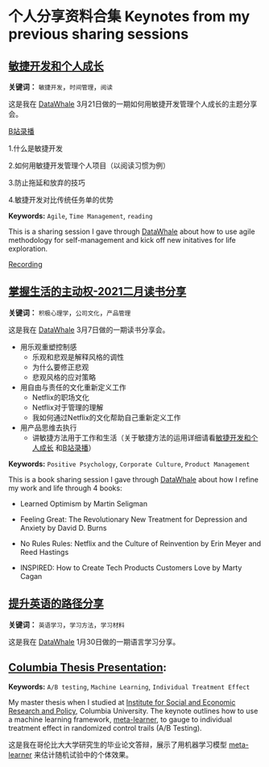 # 个人分享资料合集  Keynotes from my previous sharing sessions



## [敏捷开发和个人成长](https://github.com/YiAlpha/sharing-deck/blob/main/%E6%95%8F%E6%8D%B7%E5%BC%80%E5%8F%91%E5%92%8C%E4%B8%AA%E4%BA%BA%E6%88%90%E9%95%BF.pdf)

**关键词：** `敏捷开发`，`时间管理`，`阅读`

这是我在 [DataWhale](https://github.com/datawhalechina) 3月21日做的一期如何用敏捷开发管理个人成长的主题分享会。

[B站录播](https://www.bilibili.com/video/BV1pv411a7ni)

1.什么是敏捷开发

2.如何用敏捷开发管理个人项目（以阅读习惯为例）

3.防止拖延和放弃的技巧

4.敏捷开发对比传统任务单的优势



**Keywords:** `Agile`,  `Time Management`, `reading` 

This is a sharing session I gave through [DataWhale](https://github.com/datawhalechina) about how to use agile methodology for self-management and kick off new initatives for life exploration.

[Recording](https://www.bilibili.com/video/BV1pv411a7ni)



## **[掌握生活的主动权-2021二月读书分享](https://github.com/YiAlpha/sharing-deck/blob/main/%E6%8E%8C%E6%8F%A1%E7%94%9F%E6%B4%BB%E7%9A%84%E4%B8%BB%E5%8A%A8%E6%9D%83-2021%E4%BA%8C%E6%9C%88%E8%AF%BB%E4%B9%A6%E5%88%86%E4%BA%AB.pdf)**

**关键词：** `积极心理学`，`公司文化`，`产品管理`

这是我在 [DataWhale](https://github.com/datawhalechina) 3月7日做的一期读书分享会。

- 用乐观重塑控制感
  - 乐观和悲观是解释风格的调性
  - 为什么要修正悲观
  - 悲观风格的应对策略
- 用自由与责任的文化重新定义工作
  - Netflix的职场文化
  - Netflix对于管理的理解
  - 我如何通过Netflix的文化帮助自己重新定义工作
- 用产品思维去执行
  - 讲敏捷方法用于工作和生活（关于敏捷方法的运用详细请看[敏捷开发和个人成长](https://github.com/YiAlpha/sharing-deck/blob/main/%E6%95%8F%E6%8D%B7%E5%BC%80%E5%8F%91%E5%92%8C%E4%B8%AA%E4%BA%BA%E6%88%90%E9%95%BF.pdf) 和[B站录播](https://www.bilibili.com/video/BV1pv411a7ni)）



**Keywords:** `Positive Psychology`, `Corporate Culture`, `Product Management`

This is a book sharing session I gave through [DataWhale](https://github.com/datawhalechina) about how I refine my work and life through 4 books:

- Learned Optimism
  by Martin Seligman
- Feeling Great: The Revolutionary New Treatment for Depression and Anxiety
  by David D. Burns

- No Rules Rules: Netflix and the Culture of Reinvention
  by Erin Meyer and Reed Hastings
- INSPIRED: How to Create Tech Products Customers Love
  by Marty Cagan



## **[提升英语的路径分享](https://github.com/YiAlpha/sharing-deck/blob/main/%E6%8F%90%E5%8D%87%E8%8B%B1%E8%AF%AD%E7%9A%84%E8%B7%AF%E5%BE%84%E5%88%86%E4%BA%AB.pdf)**

**关键词：** `英语学习`，`学习方法`，`学习材料`

这是我在 [DataWhale](https://github.com/datawhalechina) 1月30日做的一期语言学习分享。



## [Columbia Thesis Presentation](https://github.com/YiAlpha/sharing-deck/blob/main/Columbia%20Thesis%20Presentation.pdf):

**Keywords:** `A/B testing`, `Machine Learning`, `Individual Treatment Effect`

My master thesis when I studied at [Institute for Social and Economic Research and Policy](http://iserp.columbia.edu/), Columbia University. The keynote outlines how to use a machine learning framework, [meta-learner](https://www.pnas.org/content/116/10/4156), to gauge to individual treatment effect in randomized control trails (A/B Testing).

这是我在哥伦比大大学研究生的毕业论文答辩，展示了用机器学习模型 [meta-learner](https://www.pnas.org/content/116/10/4156) 来估计随机试验中的个体效果。